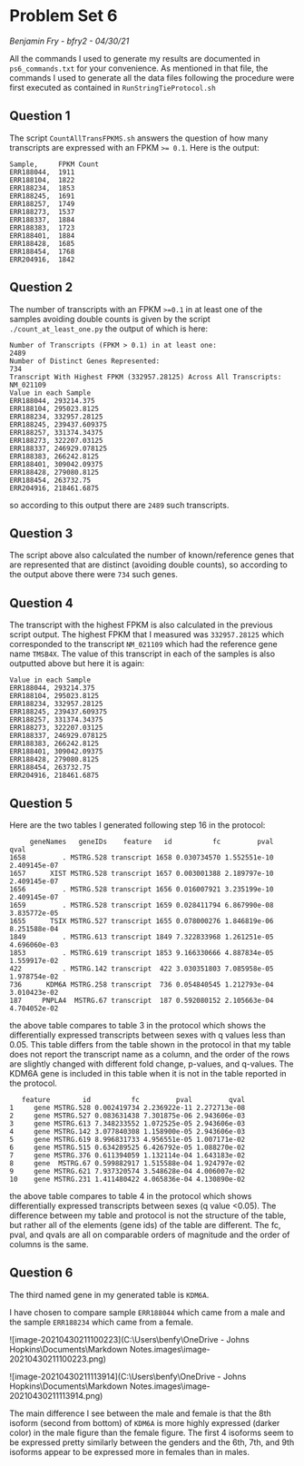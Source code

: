 # Problem Set 6

*Benjamin Fry - bfry2 - 04/30/21*

All the commands I used to generate my results are documented in `ps6_commands.txt` for your convenience. As mentioned in that file, the commands I used to generate all the data files following the procedure were first executed as contained in `RunStringTieProtocol.sh`

## Question 1

The script `CountAllTransFPKMS.sh` answers the question of how many transcripts are expressed with an FPKM `>= 0.1`. Here is the output:

```
Sample,		FPKM Count
ERR188044,	1911
ERR188104, 	1822
ERR188234, 	1853
ERR188245, 	1691
ERR188257, 	1749
ERR188273, 	1537
ERR188337, 	1884
ERR188383, 	1723
ERR188401, 	1884
ERR188428, 	1685
ERR188454, 	1768
ERR204916, 	1842
```

 

## Question 2

The number of transcripts with an FPKM `>=0.1` in at least one of the samples avoiding double counts is given by the script `./count_at_least_one.py` the output of which is here:

```
Number of Transcripts (FPKM > 0.1) in at least one:
2489
Number of Distinct Genes Represented:
734
Transcript With Highest FPKM (332957.28125) Across All Transcripts:
NM_021109
Value in each Sample
ERR188044, 293214.375
ERR188104, 295023.8125
ERR188234, 332957.28125
ERR188245, 239437.609375
ERR188257, 331374.34375
ERR188273, 322207.03125
ERR188337, 246929.078125
ERR188383, 266242.8125
ERR188401, 309042.09375
ERR188428, 279080.8125
ERR188454, 263732.75
ERR204916, 218461.6875
```

so according to this output there are `2489` such transcripts.

## Question 3

The script above also calculated the number of known/reference genes that are represented that are distinct (avoiding double counts), so according to the output above there were `734` such genes.

## Question 4

The transcript with the highest FPKM is also calculated in the previous script output. The highest FPKM that I measured was `332957.28125` which corresponded to the transcript `NM_021109` which had the reference gene name `TMSB4X`. The value of this transcript in each of the samples is also outputted above but here it is again:

```
Value in each Sample
ERR188044, 293214.375
ERR188104, 295023.8125
ERR188234, 332957.28125
ERR188245, 239437.609375
ERR188257, 331374.34375
ERR188273, 322207.03125
ERR188337, 246929.078125
ERR188383, 266242.8125
ERR188401, 309042.09375
ERR188428, 279080.8125
ERR188454, 263732.75
ERR204916, 218461.6875
```

## Question 5

Here are the two tables I generated following step 16 in the protocol:

```
     geneNames   geneIDs    feature   id          fc         pval         qval
1658         . MSTRG.528 transcript 1658 0.030734570 1.552551e-10 2.409145e-07
1657      XIST MSTRG.528 transcript 1657 0.003001388 2.189797e-10 2.409145e-07
1656         . MSTRG.528 transcript 1656 0.016007921 3.235199e-10 2.409145e-07
1659         . MSTRG.528 transcript 1659 0.028411794 6.867990e-08 3.835772e-05
1655      TSIX MSTRG.527 transcript 1655 0.078000276 1.846819e-06 8.251588e-04
1849         . MSTRG.613 transcript 1849 7.322833968 1.261251e-05 4.696060e-03
1853         . MSTRG.619 transcript 1853 9.166330666 4.887834e-05 1.559917e-02
422          . MSTRG.142 transcript  422 3.030351803 7.085958e-05 1.978754e-02
736      KDM6A MSTRG.258 transcript  736 0.054840545 1.212793e-04 3.010423e-02
187     PNPLA4  MSTRG.67 transcript  187 0.592080152 2.105663e-04 4.704052e-02
```

the above table compares to table 3 in the protocol which shows the differentially expressed transcripts between sexes with q values less than 0.05. This table differs from the table shown in the protocol in that my table does not report the transcript name as a column, and the order of the rows are slightly changed with different fold change, p-values, and q-values. The KDM6A gene is included in this table when it is not in the table reported in the protocol.

```
   feature        id          fc         pval         qval
1     gene MSTRG.528 0.002419734 2.236922e-11 2.272713e-08
2     gene MSTRG.527 0.083631438 7.301875e-06 2.943606e-03
3     gene MSTRG.613 7.348233552 1.072525e-05 2.943606e-03
4     gene MSTRG.142 3.077840308 1.158900e-05 2.943606e-03
5     gene MSTRG.619 8.996831733 4.956551e-05 1.007171e-02
6     gene MSTRG.515 0.634289525 6.426792e-05 1.088270e-02
7     gene MSTRG.376 0.611394059 1.132114e-04 1.643183e-02
8     gene  MSTRG.67 0.599882917 1.515588e-04 1.924797e-02
9     gene MSTRG.621 7.937320574 3.548628e-04 4.006007e-02
10    gene MSTRG.231 1.411480422 4.065836e-04 4.130890e-02
```

the above table compares to table 4 in the protocol which shows differentially expressed transcripts between sexes (q value <0.05). The difference between my table and protocol is not the structure of the table, but rather all of the elements (gene ids) of the table are different. The fc, pval, and qvals are all on comparable orders of magnitude and the order of columns is the same. 

## Question 6

The third named gene in my generated table is `KDM6A`.

I have chosen to compare sample `ERR188044` which came from a male and the sample `ERR188234` which came from a female.

![image-20210430211100223](C:\Users\benfy\OneDrive - Johns Hopkins\Documents\Markdown Notes\.images\image-20210430211100223.png)

![image-20210430211113914](C:\Users\benfy\OneDrive - Johns Hopkins\Documents\Markdown Notes\.images\image-20210430211113914.png)

The main difference I see between the male and female is that the 8th isoform (second from bottom) of `KDM6A` is more highly expressed (darker color) in the male figure than the female figure. The first 4 isoforms seem to be expressed pretty similarly between the genders and the 6th, 7th, and 9th isoforms appear to be expressed more in females than in males. 

